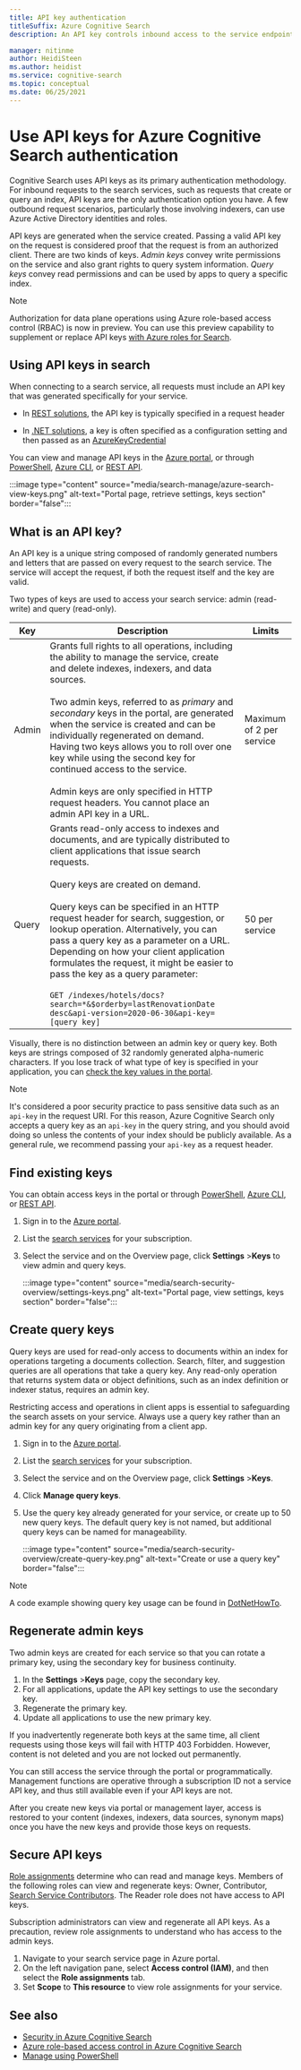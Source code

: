```yaml
---
title: API key authentication
titleSuffix: Azure Cognitive Search
description: An API key controls inbound access to the service endpoint. Admin keys grant write access. Query keys can be created for read-only access.

manager: nitinme
author: HeidiSteen
ms.author: heidist
ms.service: cognitive-search
ms.topic: conceptual
ms.date: 06/25/2021
---
```


# Use API keys for Azure Cognitive Search authentication

Cognitive Search uses API keys as its primary authentication methodology. For inbound requests to the search services, such as requests that create or query an index, API keys are the only authentication option you have. A few outbound request scenarios, particularly those involving indexers, can use Azure Active Directory identities and roles.

API keys are generated when the service created. Passing a valid API key on the request is considered proof that the request is from an authorized client. There are two kinds of keys. *Admin keys* convey write permissions on the service and also grant rights to query system information. *Query keys* convey read permissions and can be used by apps to query a specific index. 

> [!NOTE]
> Authorization for data plane operations using Azure role-based access control (RBAC) is now in preview. You can use this preview capability to supplement or replace API keys [with Azure roles for Search](search-security-rbac.md). 

## Using API keys in search

When connecting to a search service, all requests must include an API key that was generated specifically for your service.

+ In [REST solutions](search-get-started-rest.md), the API key is typically specified in a request header

+ In [.NET solutions](search-howto-dotnet-sdk.md), a key is often specified as a configuration setting and then passed as an [AzureKeyCredential](/dotnet/api/azure.azurekeycredential)

You can view and manage API keys in the [Azure portal](https://portal.azure.com), or through [PowerShell](/powershell/module/az.search), [Azure CLI](/cli/azure/search), or [REST API](/rest/api/searchmanagement/).

:::image type="content" source="media/search-manage/azure-search-view-keys.png" alt-text="Portal page, retrieve settings, keys section" border="false":::

## What is an API key?

An API key is a unique string composed of randomly generated numbers and letters that are passed on every request to the search service. The service will accept the request, if both the request itself and the key are valid. 

Two types of keys are used to access your search service: admin (read-write) and query (read-only).

|Key|Description|Limits|  
|---------|-----------------|------------|  
|Admin|Grants full rights to all operations, including the ability to manage the service, create and delete indexes, indexers, and data sources.<br /><br /> Two admin keys, referred to as *primary* and *secondary* keys in the portal, are generated when the service is created and can be individually regenerated on demand. Having two keys allows you to roll over one key while using the second key for continued access to the service.<br /><br /> Admin keys are only specified in HTTP request headers. You cannot place an admin API key in a URL.|Maximum of 2 per service|  
|Query|Grants read-only access to indexes and documents, and are typically distributed to client applications that issue search requests.<br /><br /> Query keys are created on demand.<br /><br /> Query keys can be specified  in an HTTP request header for search, suggestion, or lookup operation. Alternatively, you can pass a query key  as a parameter on a URL. Depending on how your client application formulates the request, it might be easier to pass the key as a query parameter:<br /><br /> `GET /indexes/hotels/docs?search=*&$orderby=lastRenovationDate desc&api-version=2020-06-30&api-key=[query key]`|50 per service|  

 Visually, there is no distinction between an admin key or query key. Both keys are strings composed of 32 randomly generated alpha-numeric characters. If you lose track of what type of key is specified in your application, you can [check the key values in the portal](https://portal.azure.com).  

> [!NOTE]  
> It's considered a poor security practice to pass sensitive data such as an `api-key` in the request URI. For this reason, Azure Cognitive Search only accepts a query key as an `api-key` in the query string, and you should avoid doing so unless the contents of your index should be publicly available. As a general rule, we recommend passing your `api-key` as a request header.  

## Find existing keys

You can obtain access keys in the portal or through [PowerShell](/powershell/module/az.search), [Azure CLI](/cli/azure/search), or [REST API](/rest/api/searchmanagement/).

1. Sign in to the [Azure portal](https://portal.azure.com).
1. List the [search services](https://portal.azure.com/#blade/HubsExtension/BrowseResourceBlade/resourceType/Microsoft.Search%2FsearchServices) for your subscription.
1. Select the service and on the Overview page, click **Settings** >**Keys** to view admin and query keys.

   :::image type="content" source="media/search-security-overview/settings-keys.png" alt-text="Portal page, view settings, keys section" border="false":::

## Create query keys

Query keys are used for read-only access to documents within an index for operations targeting a documents collection. Search, filter, and suggestion queries are all operations that take a query key. Any read-only operation that returns system data or object definitions, such as an index definition or indexer status, requires an admin key.

Restricting access and operations in client apps is essential to safeguarding the search assets on your service. Always use a query key rather than an admin key for any query originating from a client app.

1. Sign in to the [Azure portal](https://portal.azure.com).
2. List the [search services](https://portal.azure.com/#blade/HubsExtension/BrowseResourceBlade/resourceType/Microsoft.Search%2FsearchServices)  for your subscription.
3. Select the service and on the Overview page, click **Settings** >**Keys**.
4. Click **Manage query keys**.
5. Use the query key already generated for your service, or create up to 50 new query keys. The default query key is not named, but additional query keys can be named for manageability.

   :::image type="content" source="media/search-security-overview/create-query-key.png" alt-text="Create or use a query key" border="false":::

> [!Note]
> A code example showing query key usage can be found in [DotNetHowTo](https://github.com/Azure-Samples/search-dotnet-getting-started/tree/master/DotNetHowTo).

<a name="regenerate-admin-keys"></a>

## Regenerate admin keys

Two admin keys are created for each service so that you can rotate a primary key, using the secondary key for business continuity.

1. In the **Settings** >**Keys** page, copy the secondary key.
2. For all applications, update the API key settings to use the secondary key.
3. Regenerate the primary key.
4. Update all applications to use the new primary key.

If you inadvertently regenerate both keys at the same time, all client requests using those keys will fail with HTTP 403 Forbidden. However, content is not deleted and you are not locked out permanently. 

You can still access the service through the portal or programmatically. Management functions are operative through a subscription ID not a service API key, and thus still available even if your API keys are not. 

After you create new keys via portal or management layer, access is restored to your content (indexes, indexers, data sources, synonym maps) once you have the new keys and provide those keys on requests.

## Secure API keys

[Role assignments](search-security-rbac.md) determine who can read and manage keys. Members of the following roles can view and regenerate keys: Owner, Contributor, [Search Service Contributors](../role-based-access-control/built-in-roles.md#search-service-contributor). The Reader role does not have access to API keys.

Subscription administrators can view and regenerate all API keys. As a precaution, review role assignments to understand who has access to the admin keys.

1. Navigate to your search service page in Azure portal.
1. On the left navigation pane, select **Access control (IAM)**, and then select the **Role assignments** tab.
1. Set **Scope** to **This resource** to view role assignments for your service.

## See also

+ [Security in Azure Cognitive Search](search-security-overview.md)
+ [Azure role-based access control in Azure Cognitive Search](search-security-rbac.md)
+ [Manage using PowerShell](search-manage-powershell.md) 